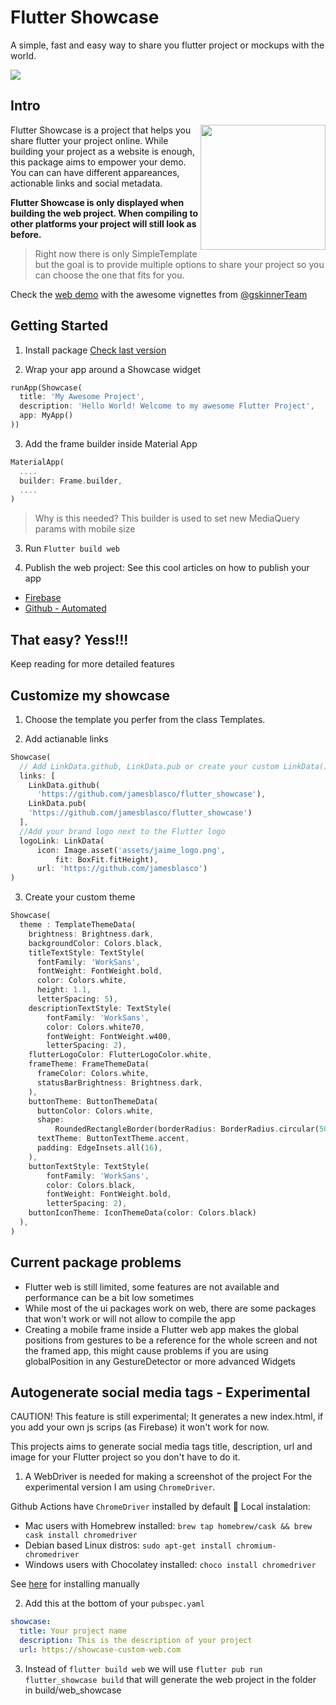 # Flutter Showcase

A simple, fast and easy way to share you flutter project or mockups with the world.


<a href="https://jamesblasco.github.io/flutter_showcase/"> <img   src="https://github.com/jamesblasco/flutter_showcase/blob/master/preview.gif?raw=true"/></a>




## Intro

<a href="https://jamesblasco.github.io/flutter_showcase/"> <img align="right"  width= 200 src="https://github.com/jamesblasco/flutter_showcase/blob/master/mobile.png?raw=true"/></a>



Flutter Showcase is a project that helps you share flutter your project online. 
While building your project as a website is enough, this package aims to empower your demo.
You can can have different appareances, actionable links and social metadata.

**Flutter Showcase is only displayed when building the web project. When compiling to other platforms your project will still look as before.**

> Right now there is only SimpleTemplate
but the goal is to provide multiple options to share your project so you can choose the one that 
fits for you.

Check the [web demo](https://jamesblasco.github.io/flutter_showcase/) with the awesome vignettes from [@gskinnerTeam](https://github.com/gskinnerTeam/flutter_vignettes)

## Getting Started

1. Install package [Check last version](https://pub.dev/packages/flutter_showcase#-installing-tab-)

2. Wrap your app around a Showcase widget

``` dart
runApp(Showcase(
  title: 'My Awesome Project',
  description: 'Hello World! Welcome to my awesome Flutter Project',
  app: MyApp()
))
```

3. Add the frame builder inside Material App 

``` dart
MaterialApp(
  ....
  builder: Frame.builder,
  ....
)
```
> Why is this needed? This builder is used to set new MediaQuery params with mobile size

3. Run `Flutter build web` 

4. Publish the web project:
  See this cool articles on how to publish your app
  
  - [Firebase](https://medium.com/flutter/must-try-use-firebase-to-host-your-flutter-app-on-the-web-852ee533a469)
  - [Github - Automated](https://medium.com/flutter-community/flutter-web-github-actions-github-pages-dec8f308542a)
  
  
## That easy? **Yess!!!**

Keep reading for more detailed features


## Customize my showcase

1. Choose the template you perfer from the class Templates.

2. Add actianable links
```dart
Showcase(
  // Add LinkData.github, LinkData.pub or create your custom LinkData()
  links: [
    LinkData.github(
      'https://github.com/jamesblasco/flutter_showcase'),
    LinkData.pub(
    'https://github.com/jamesblasco/flutter_showcase')
  ],
  //Add your brand logo next to the Flutter logo
  logoLink: LinkData(
      icon: Image.asset('assets/jaime_logo.png',
          fit: BoxFit.fitHeight),
      url: 'https://github.com/jamesblasco')
)      
```

3. Create your custom theme
```dart
Showcase(
  theme : TemplateThemeData(
    brightness: Brightness.dark,
    backgroundColor: Colors.black,
    titleTextStyle: TextStyle(
      fontFamily: 'WorkSans',
      fontWeight: FontWeight.bold,
      color: Colors.white,
      height: 1.1,
      letterSpacing: 5),
    descriptionTextStyle: TextStyle(
        fontFamily: 'WorkSans',
        color: Colors.white70,
        fontWeight: FontWeight.w400,
        letterSpacing: 2),  
    flutterLogoColor: FlutterLogoColor.white,
    frameTheme: FrameThemeData(
      frameColor: Colors.white,
      statusBarBrightness: Brightness.dark,
    ),    
    buttonTheme: ButtonThemeData(
      buttonColor: Colors.white,
      shape:
          RoundedRectangleBorder(borderRadius: BorderRadius.circular(50)),
      textTheme: ButtonTextTheme.accent,
      padding: EdgeInsets.all(16),
    ),
    buttonTextStyle: TextStyle(
        fontFamily: 'WorkSans',
        color: Colors.black,
        fontWeight: FontWeight.bold,
        letterSpacing: 2),
    buttonIconTheme: IconThemeData(color: Colors.black) 
  ),
)  

```


## Current package problems
  
  - Flutter web is still limited, some features are not available and performance can be a bit low sometimes
  - While most of the ui packages work on web, there are some packages that won't work or will not allow to compile the app
  - Creating a mobile frame inside a Flutter web app makes the global positions from gestures to be a reference for the     whole screen and not the framed app, this might cause problems if you are using globalPosition in any GestureDetector or more advanced Widgets


##  Autogenerate social media tags - Experimental

CAUTION! This feature is still experimental; It generates a new index.html, if you add your own js scrips (as Firebase) it won't work for now.

This projects aims to generate social media tags title, description, url and image for your Flutter project so
you don't have to do it. 

1. A WebDriver is needed for making a screenshot of the project
  For the experimental version I am using `ChromeDriver`. 
  
  Github Actions have `ChromeDriver` installed by default 🎉
  Local instalation:
  - Mac users with Homebrew installed: `brew tap homebrew/cask && brew cask install chromedriver`
  - Debian based Linux distros: `sudo apt-get install chromium-chromedriver`
  - Windows users with Chocolatey installed: `choco install chromedriver`
  
  See [here](https://sites.google.com/a/chromium.org/chromedriver/downloads) for installing manually

2. Add this at the bottom of your `pubspec.yaml`
```yaml
showcase:
  title: Your project name
  description: This is the description of your project
  url: https://showcase-custom-web.com
```
3. Instead of `flutter build web` we will use `flutter pub run flutter_showcase build` that will generate the web project in the folder in build/web_showcase



